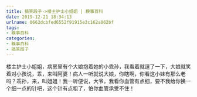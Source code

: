 ```yaml
---
title: 搞笑段子->楼主护士小姐姐 | 糗事百科
date: 2019-12-21 18:34:13
urlname: 0662dcbfed6552f91915e3c162a062bf
tags: 
- 糗事百科
categories:
- 糗事百科
- 搞笑段子
---
```

楼主护士小姐姐，病房里有个大娘抱着她的小乖孙，我看着就逗了一下，大娘就笑着对小孩说，乖，来叫阿婆！病人一听就说大娘，你瞎啊，你看这小妹有那么老吗？乖孙，来，叫姐姐！我一听便说，大爷，我看你血管有点细，要不我给你换一个细一点的针吧，这个针有点粗了，怕你血管承受不住！



